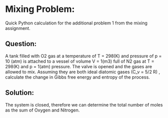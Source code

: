 # Mixing Problem:
Quick Python calculation for the additional problem 1 from the mixing assignment.

## Question:
A tank filled with O2 gas at a temperature of T = 298(K) and pressure of p = 10 (atm) is attached to a vessel of volume V = 1(m3) full of N2 gas at T = 298(K) and p = 1(atm) pressure.
The valve is opened and the gases are allowed to mix. 
Assuming they are both ideal diatomic gases (C_v = 5/2 R) , calculate the change in Gibbs free energy and entropy of the process.

## Solution:
The system is closed, therefore we can determine the total number of moles as the sum of Oxygen and Nitrogen. 

